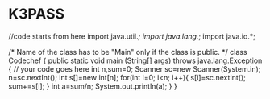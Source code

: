 # K3PASS
//code starts from here
import java.util.*;
import java.lang.*;
import java.io.*;

/* Name of the class has to be "Main" only if the class is public. */
class Codechef
{
	public static void main (String[] args) throws java.lang.Exception
	{
		// your code goes here
		int n,sum=0;
		Scanner sc=new Scanner(System.in);
		n=sc.nextInt();
		int s[]=new int[n];
		for(int i=0; i<n; i++){
		    s[i]=sc.nextInt();
		    sum+=s[i];
		}
		 int a=sum/n;
		 System.out.println(a);
	}
}
